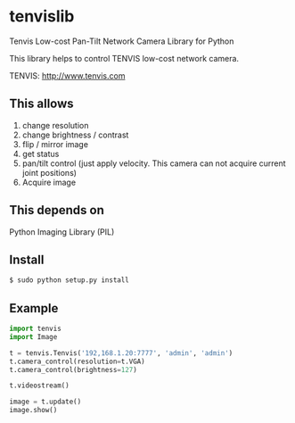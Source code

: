 tenvislib
=========

Tenvis Low-cost Pan-Tilt Network Camera Library for Python

This library helps to control TENVIS low-cost network camera.

TENVIS: http://www.tenvis.com

## This allows
 1. change resolution
 2. change brightness / contrast
 3. flip / mirror image
 4. get status
 5. pan/tilt control (just apply velocity. This camera can not acquire current joint positions)
 6. Acquire image

## This depends on
 Python Imaging Library (PIL)

## Install
```python
$ sudo python setup.py install
```

## Example

```python
import tenvis
import Image

t = tenvis.Tenvis('192,168.1.20:7777', 'admin', 'admin')
t.camera_control(resolution=t.VGA)
t.camera_control(brightness=127)

t.videostream()

image = t.update()
image.show()
```

